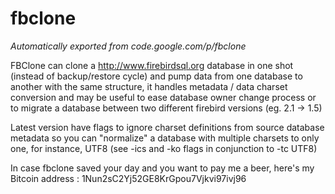 # fbclone
*Automatically exported from code.google.com/p/fbclone*

FBClone can clone a http://www.firebirdsql.org database in one shot (instead of backup/restore cycle) 
and pump data from one database to another with the same structure, it handles metadata / data charset 
conversion and may be useful to ease database owner change process or to migrate a database between 
two different firebird versions (eg. 2.1 -> 1.5)

Latest version have flags to ignore charset definitions from source database metadata so you can "normalize" 
a database with multiple charsets to only one, for instance, UTF8 (see -ics and -ko flags in conjunction to -tc UTF8)

In case fbclone saved your day and you want to pay me a beer, here's my Bitcoin address : 
1Nun2sC2Yj52GE8KrGpou7Vjkvi97ivj96
